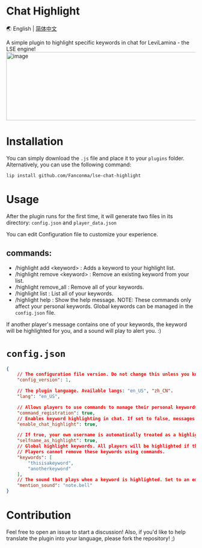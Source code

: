 # Chat Highlight
🌏 English | [简体中文](https://github.com/Fanconma/lse-chat-highlight/blob/main/README.zh_CN.md)

A simple plugin to highlight specific keywords in chat for LeviLamina - the LSE engine!
<img width="1216" height="181" alt="image" src="https://github.com/user-attachments/assets/67cf291a-de09-449f-879b-f9f3323f0cb6" />


# Installation
You can simply download the `.js` file and place it to your `plugins` folder.
Alternatively, you can use the following command:
```
lip install github.com/Fanconma/lse-chat-highlight
```

# Usage
After the plugin runs for the first time, it will generate two files in its directory: `config.json` and `player_data.json`

You can edit Configuration file to customize your experience.

## commands:
- /highlight add \<keyword\> : Adds a keyword to your highlight list.
- /highlight remove \<keyword\> : Remove an existing keyword from your list.
- /highlight remove_all : Remove all of your keywords.
- /highlight list : List all of your keywords.
- /highlight help : Show the help message.
NOTE: These commands only affect your personal keywords. Global keywords can be managed in the `config.json` file.

If another player's message contains one of your keywords, the keyword will be highlighted for you, and a sound will play to alert you. :)

# `config.json`
```json
{
    // The configuration file version. Do not change this unless you know what you are doing.
    "config_version": 1,

    // The plugin language. Available langs: "en_US", "zh_CN".
    "lang": "en_US",

    // Allows players to use commands to manage their personal keywords. Set to true to register the "/highlight" command.
    "command_registration": true,
    // Enables keyword highlighting in chat. If set to false, messages will appear as normal, even if they contain keywords.
    "enable_chat_highlight": true,

    // If true, your own username is automatically treated as a highlight keyword.
    "selfname_as_highlight": true,
    // Global highlight keywords. All players will be highlighted if the message contains these keywords.
    // Players cannot remove these keywords using commands.
    "keywords": [
        "thisisakeyword",
        "anotherkeyword"
    ],
    // The sound that plays when a keyword is highlighted. Set to an empty string "" to disable the sound.
    "mention_sound": "note.bell"
}
```

# Contribution
Feel free to open an issue to start a discussion!
Also, if you'd like to help translate the plugin into your language, please fork the repository! ;)
